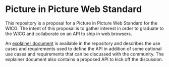 # Picture in Picture Web Standard

This repository is a proposal for a Picture in Picture Web Standard for the WICG. The intent of this proposal is to gather interest in order to graduate to the WICG and collaborate on an API to ship in web browsers.

An [explainer document](explainer.md) is available in the repository and describes the use cases and requirements used to define the API in addition of some optional use cases and requirements that can be discussed with the community. The explainer document also contains a proposed API to kick off the discussion.
